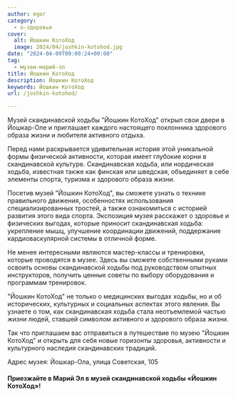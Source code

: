 ```yaml
---
author: egor
category:
  - о-здоровье
cover:
  alt: Йошкин КотоХод
  image: 2024/04/joshkin-kotohod.jpg
date: "2024-04-09T09:00:24+00:00"
tag:
  - музеи-марий-эл
title: Йошкин КотоХод
description: Йошкин КотоХод
keywords: Йошкин КотоХод
url: /joshkin-kotohod/

---
```

Музей cкандинавской ходьбы "Йошкин КотоХод" открыл свои двери в Йошкар-Оле и приглашает каждого настоящего поклонника здорового образа жизни и любителя активного отдыха.

Перед нами раскрывается удивительная история этой уникальной формы физической активности, которая имеет глубокие корни в скандинавской культуре. Скандинавская ходьба, или нордическая ходьба, известная также как финская или шведская, объединяет в себе элементы спорта, туризма и здорового образа жизни.

Посетив музей "Йошкин КотоХод", вы сможете узнать о технике правильного движения, особенностях использования специализированных тростей, а также ознакомиться с историей развития этого вида спорта. Экспозиция музея расскажет о здоровье и физических выгодах, которые приносит скандинавская ходьба: укрепление мышц, улучшение координации движений, поддержание кардиоваскулярной системы в отличной форме.

Не менее интересными являются мастер-классы и тренировки, которые проводятся в музее. Здесь вы сможете собственными руками освоить основы скандинавской ходьбы под руководством опытных инструкторов, получить ценные советы по выбору оборудования и программам тренировок.

"Йошкин КотоХод" не только о медицинских выгодах ходьбы, но и об исторических, культурных и социальных аспектах этого явления. Вы узнаете о том, как скандинавская ходьба стала неотъемлемой частью жизни людей, ставшей символом активного и здорового образа жизни.

Так что приглашаем вас отправиться в путешествие по музею "Йошкин КотоХод" и открыть для себя новые горизонты здоровья, активности и культурного наследия скандинавских традиций.

Адрес музея: Йошкар-Ола, улица Советская, 105

#### Приезжайте в Марий Эл в музей скандинавской ходьбы «Йошкин КотоХод»!
